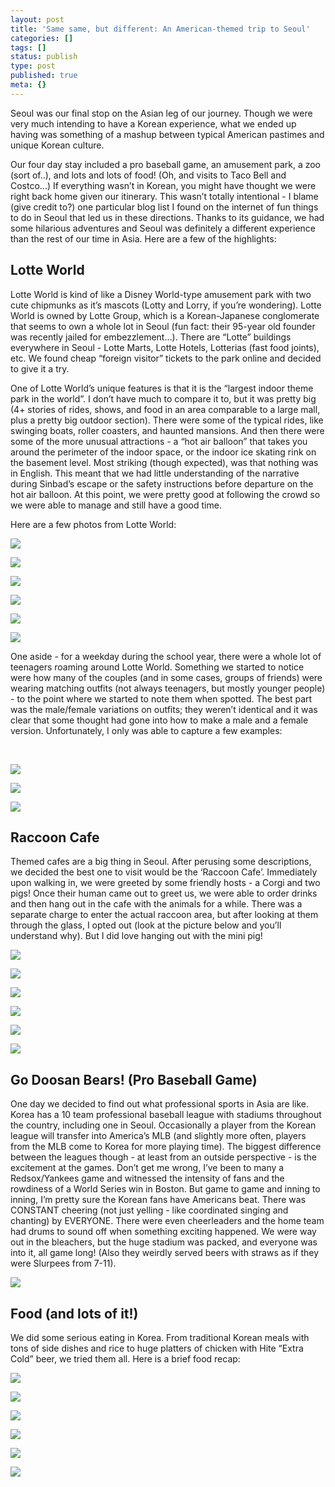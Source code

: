 ```yaml
---
layout: post
title: 'Same same, but different: An American-themed trip to Seoul'
categories: []
tags: []
status: publish
type: post
published: true
meta: {}
---
```


Seoul was our final stop on the Asian leg of our journey. Though we were very much intending to have a Korean experience, what we ended up having was something of a mashup between typical American pastimes and unique Korean culture. 

Our four day stay included a pro baseball game, an amusement park, a zoo (sort of..), and lots and lots of food! (Oh, and visits to Taco Bell and Costco…) If everything wasn’t in Korean, you might have thought we were right back home given our itinerary. This wasn’t totally intentional - I blame (give credit to?) one particular blog list I found on the internet of fun things to do in Seoul that led us in these directions. Thanks to its guidance, we had some hilarious adventures and Seoul was definitely a different experience than the rest of our time in Asia. Here are a few of the highlights: 

## **Lotte World**


Lotte World is kind of like a Disney World-type amusement park with two cute chipmunks as it’s mascots (Lotty and Lorry, if you’re wondering). Lotte World is owned by Lotte Group, which is a Korean-Japanese conglomerate that seems to own a whole lot in Seoul (fun fact: their 95-year old founder was recently jailed for embezzlement…). There are “Lotte” buildings everywhere in Seoul - Lotte Marts, Lotte Hotels, Lotterias (fast food joints), etc. We found cheap “foreign visitor” tickets to the park online and decided to give it a try. 

One of Lotte World’s unique features is that it is the “largest indoor theme park in the world”. I don’t have much to compare it to, but it was pretty big (4+ stories of rides, shows, and food in an area comparable to a large mall, plus a pretty big outdoor section). There were some of the typical rides, like swinging boats, roller coasters, and haunted mansions. And then there were some of the more unusual attractions - a “hot air balloon” that takes you around the perimeter of the indoor space, or the indoor ice skating rink on the basement level. Most striking (though expected), was that nothing was in English. This meant that we had little understanding of the narrative during Sinbad’s escape or the safety instructions before departure on the hot air balloon. At this point, we were pretty good at following the crowd so we were able to manage and still have a good time. 

Here are a few photos from Lotte World: 

![](/assets/casjKdtTg1_-y4jz4ptJBmI9gQmbjSQnNGng_IMG_4428.jpg)
  

  
   
![](/assets/HbaVuNgQSOKA8C5AwPhW16geOHSxinwWbjVI_IMG_4429.jpg)
  

  
   
![](/assets/casjKdtTg1_-y4jz4ptJBmI9gQmbjSQnNGng_IMG_4433.jpg)
  

  
   
![](/assets/Tbph8FXiclivDQnof69TlCeE0rAhj6HUpXkw_IMG_0585.jpg)
  

  
   
![](/assets/WPk64bALNI62CJuyAPqefBfLd8a9byo7Vu4w_IMG_0588.jpg)
  

  
   
![](/assets/HbaVuNgQSOKA8C5AwPhW16geOHSxinwWbjVI_IMG_0586.jpg)

One aside - for a weekday during the school year, there were a whole lot of teenagers roaming around Lotte World. Something we started to notice were how many of the couples (and in some cases, groups of friends) were wearing matching outfits (not always teenagers, but mostly younger people) - to the point where we started to note them when spotted. The best part was the male/female variations on outfits; they weren’t identical and it was clear that some thought had gone into how to make a male and a female version. Unfortunately, I only was able to capture a few examples: 

 

![](/assets/Tbph8FXiclivDQnof69TlCeE0rAhj6HUpXkw_IMG_4431.jpg)
  

  
   
![](/assets/Tbph8FXiclivDQnof69TlCeE0rAhj6HUpXkw_IMG_4430.jpg)
  

  
   
![](/assets/Tbph8FXiclivDQnof69TlCeE0rAhj6HUpXkw_IMG_4432.jpg)

## Raccoon Cafe


Themed cafes are a big thing in Seoul. After perusing some descriptions, we decided the best one to visit would be the ‘Raccoon Cafe’. Immediately upon walking in, we were greeted by some friendly hosts - a Corgi and two pigs! Once their human came out to greet us, we were able to order drinks and then hang out in the cafe with the animals for a while. There was a separate charge to enter the actual raccoon area, but after looking at them through the glass, I opted out (look at the picture below and you’ll understand why). But I did love hanging out with the mini pig! 

![](/assets/Tbph8FXiclivDQnof69TlCeE0rAhj6HUpXkw_IMG_4406.jpg)
  

  
   
![](/assets/Tbph8FXiclivDQnof69TlCeE0rAhj6HUpXkw_IMG_4408.jpg)
  

  
   
![](/assets/Tbph8FXiclivDQnof69TlCeE0rAhj6HUpXkw_IMG_0570.jpg)
  

  
   
![](/assets/Tbph8FXiclivDQnof69TlCeE0rAhj6HUpXkw_IMG_0571.jpg)
  

  
   
![](/assets/Tbph8FXiclivDQnof69TlCeE0rAhj6HUpXkw_IMG_4398.jpg)
  

  
   
![](/assets/Tbph8FXiclivDQnof69TlCeE0rAhj6HUpXkw_IMG_4411.jpg)

## Go Doosan Bears! (Pro Baseball Game)


One day we decided to find out what professional sports in Asia are like. Korea has a 10 team professional baseball league with stadiums throughout the country, including one in Seoul. Occasionally a player from the Korean league will transfer into America’s MLB (and slightly more often, players from the MLB come to Korea for more playing time). The biggest difference between the leagues though - at least from an outside perspective - is the excitement at the games. Don’t get me wrong, I’ve been to many a Redsox/Yankees game and witnessed the intensity of fans and the rowdiness of a World Series win in Boston. But game to game and inning to inning, I’m pretty sure the Korean fans have Americans beat. There was CONSTANT cheering (not just yelling - like coordinated singing and chanting) by EVERYONE. There were even cheerleaders and the home team had drums to sound off when something exciting happened. We were way out in the bleachers, but the huge stadium was packed, and everyone was into it, all game long! (Also they weirdly served beers with straws as if they were Slurpees from 7-11). 
  
      
![](/assets/Tbph8FXiclivDQnof69TlCeE0rAhj6HUpXkw_IMG_4420.jpg)
  


## Food (and lots of it!) 


We did some serious eating in Korea. From traditional Korean meals with tons of side dishes and rice to huge platters of chicken with Hite “Extra Cold” beer, we tried them all. Here is a brief food recap: 

![](/assets/casjKdtTg1_-y4jz4ptJBmI9gQmbjSQnNGng_IMG_4390.jpg)
  

  
   
![](/assets/Tbph8FXiclivDQnof69TlCeE0rAhj6HUpXkw_IMG_0577.jpg)
  

  
   
![](/assets/Tbph8FXiclivDQnof69TlCeE0rAhj6HUpXkw_IMG_0578.jpg)
  

  
   
![](/assets/Tbph8FXiclivDQnof69TlCeE0rAhj6HUpXkw_IMG_4445.jpg)
  

  
   
![](/assets/Tbph8FXiclivDQnof69TlCeE0rAhj6HUpXkw_IMG_4391.jpg)
  

  
   
![](/assets/Tbph8FXiclivDQnof69TlCeE0rAhj6HUpXkw_IMG_4439.jpg)
